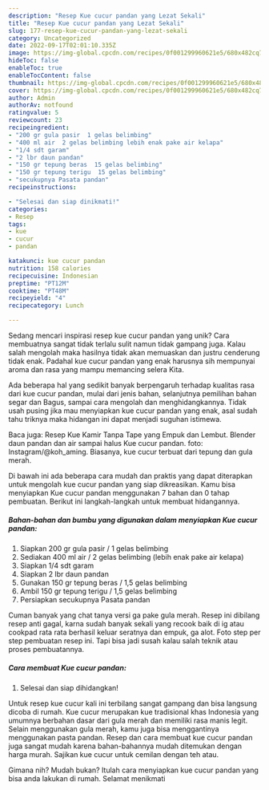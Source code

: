 ```yaml
---
description: "Resep Kue cucur pandan yang Lezat Sekali"
title: "Resep Kue cucur pandan yang Lezat Sekali"
slug: 177-resep-kue-cucur-pandan-yang-lezat-sekali
category: Uncategorized
date: 2022-09-17T02:01:10.335Z
image: https://img-global.cpcdn.com/recipes/0f001299960621e5/680x482cq70/kue-cucur-pandan-foto-resep-utama.jpg
hideToc: false
enableToc: true
enableTocContent: false
thumbnail: https://img-global.cpcdn.com/recipes/0f001299960621e5/680x482cq70/kue-cucur-pandan-foto-resep-utama.jpg
cover: https://img-global.cpcdn.com/recipes/0f001299960621e5/680x482cq70/kue-cucur-pandan-foto-resep-utama.jpg
author: Admin
authorAv: notfound
ratingvalue: 5
reviewcount: 23
recipeingredient:
- "200 gr gula pasir  1 gelas belimbing"
- "400 ml air  2 gelas belimbing lebih enak pake air kelapa"
- "1/4 sdt garam"
- "2 lbr daun pandan"
- "150 gr tepung beras  15 gelas belimbing"
- "150 gr tepung terigu  15 gelas belimbing"
- "secukupnya Pasata pandan"
recipeinstructions:

- "Selesai dan siap dinikmati!"
categories:
- Resep
tags:
- kue
- cucur
- pandan

katakunci: kue cucur pandan 
nutrition: 158 calories
recipecuisine: Indonesian
preptime: "PT12M"
cooktime: "PT48M"
recipeyield: "4"
recipecategory: Lunch

---
```





Sedang mencari inspirasi resep kue cucur pandan yang unik? Cara membuatnya sangat tidak terlalu sulit namun tidak gampang juga. Kalau salah mengolah maka hasilnya tidak akan memuaskan dan justru cenderung tidak enak. Padahal kue cucur pandan yang enak harusnya sih mempunyai aroma dan rasa yang mampu memancing selera Kita.





Ada beberapa hal yang sedikit banyak berpengaruh terhadap kualitas rasa dari kue cucur pandan, mulai dari jenis bahan, selanjutnya pemilihan bahan segar dan Bagus, sampai cara mengolah dan menghidangkannya. Tidak usah pusing jika mau menyiapkan kue cucur pandan yang enak,      asal sudah tahu triknya maka hidangan ini dapat menjadi suguhan istimewa.














Baca juga: Resep Kue Kamir Tanpa Tape yang Empuk dan Lembut. Blender daun pandan dan air sampai halus Kue cucur pandan. foto: Instagram/@koh_aming. Biasanya, kue cucur terbuat dari tepung dan gula merah.






Di bawah ini ada beberapa cara mudah dan praktis yang dapat diterapkan untuk mengolah kue cucur pandan yang siap dikreasikan. Kamu bisa menyiapkan Kue cucur pandan menggunakan 7 bahan dan 0 tahap pembuatan. Berikut ini langkah-langkah untuk membuat hidangannya.

<!--inarticleads1-->

##### Bahan-bahan dan bumbu yang digunakan dalam menyiapkan Kue cucur pandan:

1. Siapkan 200 gr gula pasir / 1 gelas belimbing
1. Sediakan 400 ml air / 2 gelas belimbing (lebih enak pake air kelapa)
1. Siapkan 1/4 sdt garam
1. Siapkan 2 lbr daun pandan
1. Gunakan 150 gr tepung beras / 1,5 gelas belimbing
1. Ambil 150 gr tepung terigu / 1,5 gelas belimbing
1. Persiapkan secukupnya Pasata pandan


Cuman banyak yang chat tanya versi ga pake gula merah. Resep ini dibilang resep anti gagal, karna sudah banyak sekali yang recook baik di ig atau cookpad rata rata berhasil keluar seratnya dan empuk, ga alot. Foto step per step pembuatan resep ini. Tapi bisa jadi susah kalau salah teknik atau proses pembuatannya. 

<!--inarticleads2-->

##### Cara membuat Kue cucur pandan:


1. Selesai dan siap dihidangkan!

Untuk resep kue cucur kali ini terbilang sangat gampang dan bisa langsung dicoba di rumah. Kue cucur merupakan kue tradisional khas Indonesia yang umumnya berbahan dasar dari gula merah dan memiliki rasa manis legit. Selain menggunakan gula merah, kamu juga bisa menggantinya menggunakan pasta pandan. Resep dan cara membuat kue cucur pandan juga sangat mudah karena bahan-bahannya mudah ditemukan dengan harga murah. Sajikan kue cucur untuk cemilan dengan teh atau. 

Gimana nih? Mudah bukan? Itulah cara menyiapkan kue cucur pandan yang bisa anda lakukan di rumah. Selamat menikmati
